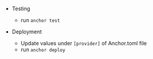 - Testing
  - run `anchor test`

- Deployment
  - Update values under `[provider]` of Anchor.toml file
  - run `anchor deploy`